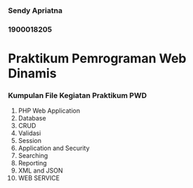 ### Sendy Apriatna

### 1900018205

# Praktikum Pemrograman Web Dinamis

### Kumpulan File Kegiatan Praktikum PWD

1. PHP Web Application
2. Database
3. CRUD
4. Validasi
5. Session
6. Application and Security
7. Searching
8. Reporting
9. XML and JSON
10. WEB SERVICE
